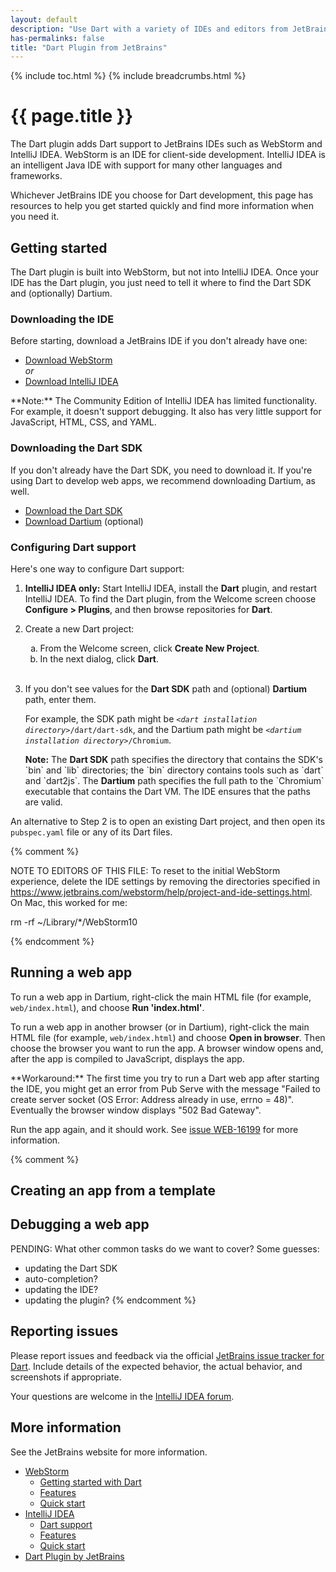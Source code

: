 ```yaml
---
layout: default
description: "Use Dart with a variety of IDEs and editors from JetBrains."
has-permalinks: false
title: "Dart Plugin from JetBrains"
---
```


{% include toc.html %}
{% include breadcrumbs.html %}

# {{ page.title }}

The Dart plugin adds Dart support to JetBrains IDEs such as
WebStorm and IntelliJ IDEA.
WebStorm is an IDE for client-side development.
IntelliJ IDEA is an intelligent Java IDE
with support for many other languages and frameworks.

Whichever JetBrains IDE you choose for Dart development,
this page has resources to help you get started quickly
and find more information when you need it.


## Getting started

The Dart plugin is built into WebStorm,
but not into IntelliJ IDEA.
Once your IDE has the Dart plugin,
you just need to tell it where to find the Dart SDK and
(optionally) Dartium.


### Downloading the IDE

Before starting, download a JetBrains IDE if you don't already have one:

* <a target="_blank"
     href="http://www.jetbrains.com/webstorm/">Download WebStorm</a>
  <br>_or_
* <a target="_blank"
     href="http://www.jetbrains.com/idea/download/">Download IntelliJ IDEA</a>

<aside class="alert alert-info" markdown="1">
  **Note:**
  The Community Edition of IntelliJ IDEA has limited functionality.
  For example, it doesn't support debugging.
  It also has very little support for JavaScript, HTML, CSS, and YAML.
</aside>


### Downloading the Dart SDK

If you don't already have the Dart SDK,
you need to download it.
If you're using Dart to develop web apps,
we recommend downloading Dartium, as well.

* [Download the Dart SDK](/downloads/)
* [Download Dartium](/tools/dartium/) (optional)


### Configuring Dart support

Here's one way to configure Dart support:

<ol>
<li>
  <p>
    <b>IntelliJ IDEA only:</b>
    Start IntelliJ IDEA, install the <b>Dart</b> plugin, and restart IntelliJ IDEA.
    To find the Dart plugin, from the Welcome screen choose <b>Configure > Plugins</b>,
    and then browse repositories for <b>Dart</b>.
  </p>
</li>

<li>
  <p>
    Create a new Dart project:
  </p>

  <ol type="a">
    <li> From the Welcome screen, click <b>Create New Project</b>. </li>
    <li> In the next dialog, click <b>Dart</b>.</li>
  </ol>
  </li>
</li>
<br>

<li>
  <p>
    If you don't see values for the <b>Dart SDK</b> path and
    (optional) <b>Dartium</b> path, enter them.
  </p>

  <p>
    For example, the SDK path might be
    <code><em>&lt;dart installation directory></em>/dart/dart-sdk</code>,
    and the Dartium path might be
    <code><em>&lt;dartium installation directory></em>/Chromium</code>.
  </p>

<aside class="alert alert-info" markdown="1">
  <b>Note:</b>
  The <b>Dart SDK</b> path specifies the directory that
  contains the SDK's `bin` and `lib` directories;
  the `bin` directory contains tools such as `dart` and `dart2js`.
  The <b>Dartium</b> path specifies the full path to the
  `Chromium` executable that contains the Dart VM.
  The IDE ensures that the paths are valid.
</aside>
</li>
</ol>

An alternative to Step 2 is to open an existing Dart project,
and then open its `pubspec.yaml` file or any of its Dart files.


{% comment %}

NOTE TO EDITORS OF THIS FILE:
To reset to the initial WebStorm experience,
delete the IDE settings
by removing the directories specified in
https://www.jetbrains.com/webstorm/help/project-and-ide-settings.html.
On Mac, this worked for me:

rm -rf ~/Library/*/WebStorm10

{% endcomment %}


## Running a web app

To run a web app in Dartium, right-click the main HTML file
(for example, `web/index.html`),
and choose **Run 'index.html'**.

To run a web app in another browser (or in Dartium),
right-click the main HTML file
(for example, `web/index.html`)
and choose **Open in browser**.
Then choose the browser you want to run the app.
A browser window opens and,
after the app is compiled to JavaScript,
displays the app.

<aside class="alert alert-info" markup="1">
  **Workaround:**
  The first time you try to run a Dart web app
  after starting the IDE,
  you might get an error from Pub Serve with the message
  "Failed to create server socket (OS Error: Address already in use, errno = 48)".
  Eventually the browser window displays "502 Bad Gateway".

  Run the app again, and it should work.
  See [issue WEB-16199](https://youtrack.jetbrains.com/issue/WEB-16199)
  for more information.
</aside>


{% comment %}

## Creating an app from a template

## Debugging a web app

  PENDING: What other common tasks do we want to cover? Some guesses:
  * updating the Dart SDK
  * auto-completion?
  * updating the IDE?
  * updating the plugin?
{% endcomment %}


## Reporting issues

Please report issues and feedback via the official
[JetBrains issue tracker for Dart](https://youtrack.jetbrains.com/issues/WEB?q=Subsystem%3A+Dart).
Include details of the expected behavior, the actual behavior,
and screenshots if appropriate.

Your questions are welcome in the
[IntelliJ IDEA forum](https://devnet.jetbrains.com/community/idea/ideacommunity?view=discussions).


## More information

See the JetBrains website for more information.

* [WebStorm](https://www.jetbrains.com/webstorm/)
  * [Getting started with Dart](https://confluence.jetbrains.com/display/WI/Getting+started+with+Dart)
  * [Features](https://www.jetbrains.com/webstorm/features/)
  * [Quick start](https://www.jetbrains.com/webstorm/quickstart/)
* [IntelliJ IDEA](https://www.jetbrains.com/idea/)
  * [Dart support](https://www.jetbrains.com/idea/help/dart-support.html)
  * [Features](https://www.jetbrains.com/idea/features/)
  * [Quick start](https://www.jetbrains.com/idea/help/intellij-idea-quick-start-guide.html)
* [Dart Plugin by JetBrains](https://plugins.jetbrains.com/plugin/6351)
